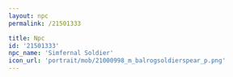 ```yaml
---
layout: npc
permalink: /21501333

title: Npc
id: '21501333'
npc_name: 'Simfernal Soldier'
icon_url: 'portrait/mob/21000998_m_balrogsoldierspear_p.png'
---
```

